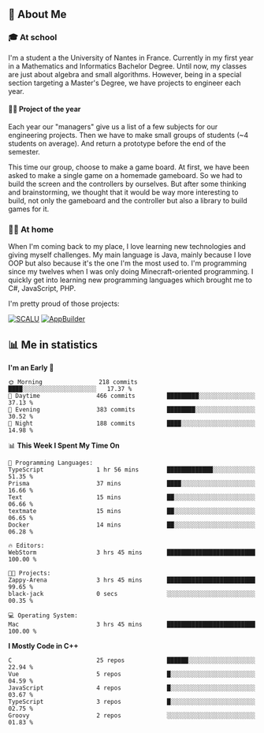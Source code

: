 ## 👀 About Me

### 🎓 At school

I'm a student a the University of Nantes in France. Currently in my first year in a Mathematics and Informatics Bachelor Degree. Until now, my classes are just about algebra and small algorithms. However, being in a special section targeting a Master's Degree, we have projects to engineer each year. 

#### 🔧🔬 Project of the year

Each year our "managers" give us a list of a few subjects for our engineering projects. Then we have to make small groups of students (~4 students on average). And return a prototype before the end of the semester.

This time our group, choose to make a game board. At first, we have been asked to make a single game on a homemade gameboard. So we had to build the screen and the controllers by ourselves. 
But after some thinking and brainstorming, we thought that it would be way more interesting to build, not only the gameboard and the controller but also a library to build games for it.

### 👨‍💻 At home

When I'm coming back to my place, I love learning new technologies and giving myself challenges. My main language is Java, mainly because I love OOP but also because it's the one I'm the most used to. I'm programming since my twelves when I was only doing Minecraft-oriented programming.  I quickly get into learning new programming languages which brought me to C#, JavaScript, PHP. 

I'm pretty proud of those projects:

[![SCALU](https://github-readme-stats.vercel.app/api/pin?username=renardfute&repo=SCALU)](https://github.com/renardfute/scalu)
[![AppBuilder](https://github-readme-stats.vercel.app/api/pin?username=pulsedev2&repo=AppBuilder)](https://github.com/pulsedev2/AppBuilder)

## 📊 Me in statistics
<!--START_SECTION:waka-->
**I'm an Early 🐤** 

```text
🌞 Morning                218 commits         ████░░░░░░░░░░░░░░░░░░░░░   17.37 % 
🌆 Daytime                466 commits         █████████░░░░░░░░░░░░░░░░   37.13 % 
🌃 Evening                383 commits         ████████░░░░░░░░░░░░░░░░░   30.52 % 
🌙 Night                  188 commits         ████░░░░░░░░░░░░░░░░░░░░░   14.98 % 
```


📊 **This Week I Spent My Time On** 

```text
💬 Programming Languages: 
TypeScript               1 hr 56 mins        █████████████░░░░░░░░░░░░   51.35 % 
Prisma                   37 mins             ████░░░░░░░░░░░░░░░░░░░░░   16.66 % 
Text                     15 mins             ██░░░░░░░░░░░░░░░░░░░░░░░   06.66 % 
textmate                 15 mins             ██░░░░░░░░░░░░░░░░░░░░░░░   06.65 % 
Docker                   14 mins             ██░░░░░░░░░░░░░░░░░░░░░░░   06.28 % 

🔥 Editors: 
WebStorm                 3 hrs 45 mins       █████████████████████████   100.00 % 

🐱‍💻 Projects: 
Zappy-Arena              3 hrs 45 mins       █████████████████████████   99.65 % 
black-jack               0 secs              ░░░░░░░░░░░░░░░░░░░░░░░░░   00.35 % 

💻 Operating System: 
Mac                      3 hrs 45 mins       █████████████████████████   100.00 % 
```

**I Mostly Code in C++** 

```text
C                        25 repos            ██████░░░░░░░░░░░░░░░░░░░   22.94 % 
Vue                      5 repos             █░░░░░░░░░░░░░░░░░░░░░░░░   04.59 % 
JavaScript               4 repos             █░░░░░░░░░░░░░░░░░░░░░░░░   03.67 % 
TypeScript               3 repos             █░░░░░░░░░░░░░░░░░░░░░░░░   02.75 % 
Groovy                   2 repos             ░░░░░░░░░░░░░░░░░░░░░░░░░   01.83 % 
```




<!--END_SECTION:waka-->

